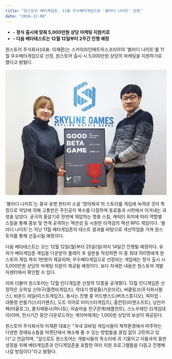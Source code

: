 ```yaml
---
title: "원스토어 베타게임존, 11월 우수베타게임으로 '블러디 나이트' 선정"
date: "2016-12-09"
---
```


- **\- 정식 출시에 맞춰 5,000만원 상당 마케팅 지원키로**
- **\- 다음 베타테스트는 12월 12일부터 2주간 진행 예정**

원스토어 주식회사(대표: 이재환)는 스카이라인매트릭스코리아의 '블러디 나이트'를 11월 우수베타게임으로 선정, 원스토어 출시 시 5,000만원 상당의 마케팅을 지원하기로 했다고 밝혔다.

![](images/161209_01.jpg)

'블러디 나이트'는 중국 유명 판타지 소설 '영야제국'의 스토리를 게임에 녹여낸 것이 특징으로 악당에 의해 고통받은 주인공이 복수를 다짐하며 동료들과 시련에서 이겨내는 과정을 담았다. 궁극의 필살기로 한번에 제압하는 명총 스킬, 캐릭터 위치에 따라 역할별 스킬을 통해 콤보 및 연계 공격하는 액션성 등 시원한 타격감의 액션 RPG 게임이다. '블러디 나이트'는 지난 11월 베타게임존의 테스트 결과를 바탕으로 개선작업을 거쳐 원스토어를 통해 선출시될 예정이다.

다음 베타테스트는 오는 12월 12일(월)부터 25일(일)까지 14일간 진행될 예정이다. 유저가 베타게임존 게임을 다운받아 플레이 후 설문을 작성하면 이 중 최대 100명에게 원스토어 게임 캐쉬 1만원이 제공되며, 우수베타게임으로 선정되는 게임에는 정식 출시 시 5,000만원 상당의 마케팅 지원이 제공될 예정이다. 보다 자세한 내용은 원스토어 개발자센터에서 확인할 수 있다.

이와 더불어 원스토어는 12월 인디게임존 선정작 12종을 공개했다. 12월 인디게임존 선정작은 오락실 신야구(플랜비게임즈), 작대기 영웅들(가온미르), 써클링크(주식회사펄스), 비욘드 테일(미스트게임즈), 용사는 진행 중 어드밴스드(버프스튜디오), 픽미업 - 대통령 만들기(스티키핸즈), 도트 히어로 II(미스터게임즈), 홈런킹(리젠소프트), 낭만카페(아울로그), 졸지에용사(허니듀), 아슬아슬 친구관계(애플민트), 스노우레인 2(게임데이)이며, 전시기간 동안 다운로드하는 게이머에게는 1,000원 상당의 보상이 제공된다.

원스토어 주식회사의 이재환 대표는 "국내 모바일 게임사들이 제작환경에서 마주하는 다양한 장애요소들을 마켓단에서 해소해 줄 수 있는 방법들을 끊임 없이 고민하고 있다"고 언급하며, "앞으로도 원스토어는 개발사들의 목소리에 귀 기울이고 이들과의 동반성장을 위해 베타게임존과 인디게임존을 포함한 여러 지원 프로그램들을 다듬고 진행해 나갈 방침이다"라고 밝혔다.
